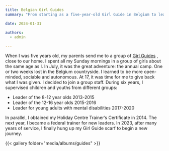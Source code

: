 ```yaml
---
title: Belgian Girl Guides
summary: "From starting as a five-year-old Girl Guide in Belgium to leading and training others, my journey spanned over a decade of service and growth."

date: 2024-01-31

authors:
  - admin

---
```


When I was five years old, my parents send me to a group of [Girl Guides](https://www.guides.be/) , close to our home. I spent all my Sunday mornings in a group of girls about the same age as I. In July, it was the great adventure: the annual camp. One or two weeks lost in the Belgium countryside. I learned to be more open-minded, sociable and autonomous. At 17, it was time for me to give back what I was given. I decided to join a group staff. During six years, I supervised children and youths from different groups:

- Leader of the 8-12 year olds 2013-2015
- Leader of the 12-16 year olds 2015-2016
- Leader for young adults with mental disabilities 2017-2020

In parallel, I obtained my Holiday Centre Trainer’s Certificate in 2014. The next year, I became a federal trainer for new leaders. In 2023, after many years of service, I finally hung up my Girl Guide scarf to begin a new journey.

{{< gallery folder="media/albums/guides" >}}